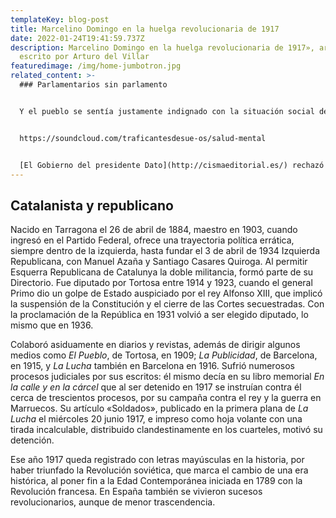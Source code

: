```yaml
---
templateKey: blog-post
title: Marcelino Domingo en la huelga revolucionaria de 1917
date: 2022-01-24T19:41:59.737Z
description: Marcelino Domingo en la huelga revolucionaria de 1917», artículo
  escrito por Arturo del Villar
featuredimage: /img/home-jumbotron.jpg
related_content: >-
  ### Parlamentarios sin parlamento


  Y el pueblo se sentía justamente indignado con la situación social del reino. Al empezar julio de 1917 las Cortes se hallaban cerradas, suspendidas las teóricas garantías constitucionales, y vigente una férrea censura de prensa. El jueves día 5 se reunió en el Ayuntamiento de Barcelona una asamblea de parlamentarios catalanes, diputados y senadores, que aprobó exigir al Gobierno de Madrid la inmediata convocatoria de Cortes Constituyentes. De no aceptarlo se celebraría una asamblea extraordinaria el jueves 19.


  https://soundcloud.com/traficantesdesue-os/salud-mental


  [El Gobierno del presidente Dato](http://cismaeditorial.es/) rechazó la propuesta, y advirtió que de celebrarse la reunión el día 19 sería un acto sedicioso castigado en el Código Penal. Sin miedo a la amenaza, ese día trataron de entrar en el Ayuntamiento 46 parlamentarios presentes, pero la Guardia Civil se lo impidió y les obligó a marcharse. Al día siguiente el pleno del Ayuntamiento y la Diputación elevaron sendas protestas por la suspensión del acto, pero al comenzar el día 19 una huelga de ferroviarios y tranvías eléctricos en Valencia, el tema de la Asamblea quedó pospuesto.
---
```

## Catalanista y republicano

Nacido en Tarragona el 26 de abril de 1884, maestro en 1903, cuando ingresó en el Partido Federal, ofrece una trayectoria política errática, siempre dentro de la izquierda, hasta fundar el 3 de abril de 1934 Izquierda Republicana, con Manuel Azaña y Santiago Casares Quiroga. Al permitir Esquerra Republicana de Catalunya la doble militancia, formó parte de su Directorio. Fue diputado por Tortosa entre 1914 y 1923, cuando el general Primo dio un golpe de Estado auspiciado por el rey Alfonso XIII, que implicó la suspensión de la Constitución y el cierre de las Cortes secuestradas. Con la proclamación de la República en 1931 volvió a ser elegido diputado, lo mismo que en 1936.

Colaboró asiduamente en diarios y revistas, además de dirigir algunos medios como *El Pueblo*, de Tortosa, en 1909; *La Publicidad*, de Barcelona, en 1915, y *La Lucha* también en Barcelona en 1916. Sufrió numerosos procesos judiciales por sus escritos: él mismo decía en su libro memorial *En la calle y en la cárcel* que al ser detenido en 1917 se instruían contra él cerca de trescientos procesos, por su campaña contra el rey y la guerra en Marruecos. Su artículo «Soldados», publicado en la primera plana de *La Lucha* el miércoles 20 junio 1917, e impreso como hoja volante con una tirada incalculable, distribuido clandestinamente en los cuarteles, motivó su detención.

Ese año 1917 queda registrado con letras mayúsculas en la historia, por haber triunfado la Revolución soviética, que marca el cambio de una era histórica, al poner fin a la Edad Contemporánea iniciada en 1789 con la Revolución francesa. En España también se vivieron sucesos revolucionarios, aunque de menor trascendencia.